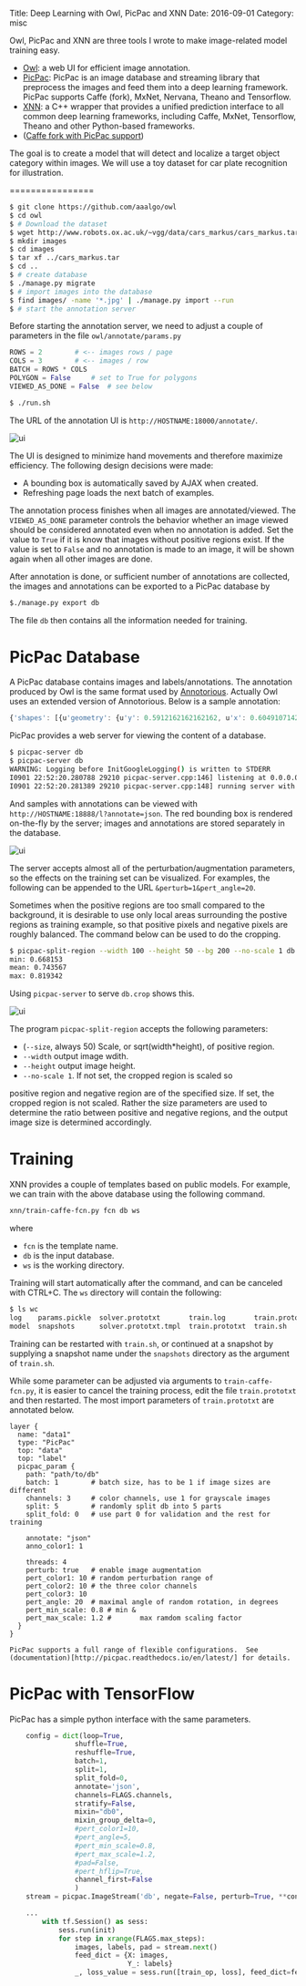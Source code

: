 Title: Deep Learning with Owl, PicPac and XNN
Date: 2016-09-01
Category: misc

Owl, PicPac and XNN are three
tools I wrote to make image-related
model training easy.

* [Owl](https://github.com/aaalgo/owl): a web UI for efficient image annotation.
* [PicPac](https://github.com/aaalgo/picpac): PicPac is an image database and streaming library
that preprocess the images and feed them into a
deep learning framework. PicPac supports Caffe (fork), MxNet, Nervana, Theano and Tensorflow.
* [XNN](https://github.com/aaalgo/xnn): a C++ wrapper that provides a unified
prediction interface
to all common deep learning frameworks, including
Caffe, MxNet, Tensorflow, Theano and other Python-based frameworks.
* ([Caffe fork with PicPac support](https://github.com/aaalgo/caffe))

The goal is to
create a model that will detect and localize
a target object category within images.
We will use a toy dataset for car plate recognition for illustration.

================

```bash
$ git clone https://github.com/aaalgo/owl
$ cd owl
$ # Download the dataset
$ wget http://www.robots.ox.ac.uk/~vgg/data/cars_markus/cars_markus.tar
$ mkdir images
$ cd images
$ tar xf ../cars_markus.tar
$ cd ..
$ # create database
$ ./manage.py migrate
$ # import images into the database
$ find images/ -name '*.jpg' | ./manage.py import --run
$ # start the annotation server
```

Before starting the annotation server, we need to adjust a couple of
parameters in the file ```owl/annotate/params.py```

```python
ROWS = 2		# <-- images rows / page
COLS = 3		# <-- images / row
BATCH = ROWS * COLS
POLYGON = False		# set to True for polygons
VIEWED_AS_DONE = False	# see below
```

```bash
$ ./run.sh
```

The URL of the annotation UI is ```http://HOSTNAME:18000/annotate/```.

![ui]({attach}anno.jpg)

The UI is designed to minimize hand movements and therefore maximize
efficiency.  The following design decisions were made:

* A bounding box is automatically saved by AJAX when created.
* Refreshing page loads the next batch of examples.

The annotation process finishes when all images are annotated/viewed.
The ```VIEWED_AS_DONE``` parameter controls the behavior whether
an image viewed should be considered annotated even when no annotation
is added.  Set the value to ```True``` if it is know that images without
positive regions exist.  If the value is set to ```False``` and no annotation
is made to an image, it will be shown again when all other images are done.

After annotation is done, or sufficient number of annotations are collected,
the images and annotations can be exported to a PicPac database by

```bash
$./manage.py export db
```
The file ```db``` then contains all the information needed for training.

PicPac Database
===============

A PicPac database contains images and labels/annotations.
The annotation produced by Owl is the same format used
by [Annotorious](http://annotorious.github.io/).  Actually
Owl uses an extended version of Annotorious.  Below is
a sample annotation:
```js
{'shapes': [{u'geometry': {u'y': 0.5912162162162162, u'x': 0.6049107142857143, u'width': 0.10491071428571429, u'height': 0.08277027027027027}, u'style': {}, u'type': u'rect'}]}
```

PicPac provides a web server for viewing the content of a database.
```bash
$ picpac-server db
$ picpac-server db
WARNING: Logging before InitGoogleLogging() is written to STDERR
I0901 22:52:20.280788 29210 picpac-server.cpp:146] listening at 0.0.0.0:18888
I0901 22:52:20.281389 29210 picpac-server.cpp:148] running server with 1 threads.
```
And samples with annotations can be viewed with ```http://HOSTNAME:18888/l?annotate=json```.  The red bounding box is rendered on-the-fly by the server; images and annotations are stored separately in the database.

![ui]({attach}picpac.jpg)

The server accepts almost all of the perturbation/augmentation parameters,
so the effects on the training set can be visualized.  For examples,
the following can be appended to the URL ```&perturb=1&pert_angle=20```.


Sometimes when the positive regions are too small compared to the background, it is desirable to use only local areas surrounding the postive regions as training example, so that positive pixels and negative pixels are roughly balanced.  The command below can be used to do the cropping.

```bash
$ picpac-split-region --width 100 --height 50 --bg 200 --no-scale 1 db db.crop
min: 0.668153
mean: 0.743567
max: 0.819342
```

Using ```picpac-server``` to serve ```db.crop``` shows this.

![ui]({attach}picpac-crop.jpg)

The program ```picpac-split-region``` accepts the following parameters:

* (```--size```, always 50) Scale, or sqrt(width*height), of positive region.
* ```--width``` output image wdith.
* ```--height``` output image height.
* ```--no-scale 1```.  If not set, the cropped region is scaled so

positive region and negative region are of the specified size.  If
set, the cropped region is not scaled.  Rather the size parameters
are used to determine the ratio between positive and negative regions,
and the output image size is determined accordingly.


Training
========
XNN provides a couple of templates based on public models.  For example, we can train
with the above database using the following command.
```bash
xnn/train-caffe-fcn.py fcn db ws
```
where

* ```fcn``` is the template name.
* ```db``` is the input database.
* ```ws``` is the working directory.

Training will start automatically after the command, and can be
canceled with CTRL+C.  The ```ws``` directory will contain the
following:

```bash
$ ls wc
log    params.pickle  solver.prototxt       train.log       train.prototxt.tmpl
model  snapshots      solver.prototxt.tmpl  train.prototxt  train.sh
```
Training can be restarted with ```train.sh```, or continued at a snapshot by supplying a snapshot name under the ```snapshots``` directory as the argument of ```train.sh```. 

While some parameter can be adjusted via arguments to ```train-caffe-fcn.py```,
it is easier to cancel the training process, edit the file ```train.prototxt``` and then restarted.  The most import parameters of ```train.prototxt``` are
annotated below.

```
layer {
  name: "data1"
  type: "PicPac"
  top: "data"
  top: "label"
  picpac_param {
    path: "path/to/db" 
    batch: 1		# batch size, has to be 1 if image sizes are different
    channels: 3		# color channels, use 1 for grayscale images
    split: 5		# randomly split db into 5 parts
    split_fold: 0	# use part 0 for validation and the rest for training

    annotate: "json"
    anno_color1: 1

    threads: 4		
    perturb: true	# enable image augmentation
    pert_color1: 10	# random perturbation range of
    pert_color2: 10	# the three color channels
    pert_color3: 10
    pert_angle: 20	# maximal angle of random rotation, in degrees
    pert_min_scale: 0.8	# min &
    pert_max_scale: 1.2 #       max ramdom scaling factor
  }
}

PicPac supports a full range of flexible configurations.  See
(documentation)[http://picpac.readthedocs.io/en/latest/] for details.
```

PicPac with TensorFlow
======================
PicPac has a simple python interface with the same parameters.
```python
    config = dict(loop=True,
                shuffle=True,
                reshuffle=True,
                batch=1,
                split=1,
                split_fold=0,
                annotate='json',
                channels=FLAGS.channels,
                stratify=False,
                mixin="db0",
                mixin_group_delta=0,
                #pert_color1=10,
                #pert_angle=5,
                #pert_min_scale=0.8,
                #pert_max_scale=1.2,
                #pad=False,
                #pert_hflip=True,
                channel_first=False
                )
    stream = picpac.ImageStream('db', negate=False, perturb=True, **config)

    ...
        with tf.Session() as sess:
            sess.run(init)
            for step in xrange(FLAGS.max_steps):
                images, labels, pad = stream.next()
                feed_dict = {X: images,
                             Y_: labels}
                _, loss_value = sess.run([train_op, loss], feed_dict=feed_dict)
```
